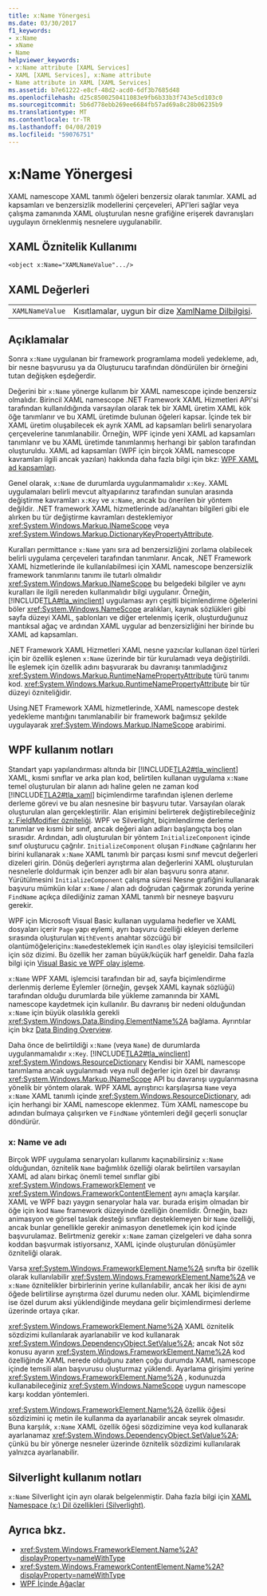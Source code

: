 ```yaml
---
title: x:Name Yönergesi
ms.date: 03/30/2017
f1_keywords:
- x:Name
- xName
- Name
helpviewer_keywords:
- x:Name attribute [XAML Services]
- XAML [XAML Services], x:Name attribute
- Name attribute in XAML [XAML Services]
ms.assetid: b7e61222-e8cf-48d2-acd0-6df3b7685d48
ms.openlocfilehash: d25c8500250411083e9fb6b33b3f743e5cd103c0
ms.sourcegitcommit: 5b6d778ebb269ee6684fb57ad69a8c28b06235b9
ms.translationtype: MT
ms.contentlocale: tr-TR
ms.lasthandoff: 04/08/2019
ms.locfileid: "59076751"
---
```

# <a name="xname-directive"></a>x:Name Yönergesi
XAML namescope XAML tanımlı öğeleri benzersiz olarak tanımlar. XAML ad kapsamları ve benzersizlik modellerini çerçeveleri, API'leri sağlar veya çalışma zamanında XAML oluşturulan nesne grafiğine erişerek davranışları uygulayın örneklenmiş nesnelere uygulanabilir.  
  
## <a name="xaml-attribute-usage"></a>XAML Öznitelik Kullanımı  
  
```xaml  
<object x:Name="XAMLNameValue".../>  
```  
  
## <a name="xaml-values"></a>XAML Değerleri  
  
|||  
|-|-|  
|`XAMLNameValue`|Kısıtlamalar, uygun bir dize [XamlName Dilbilgisi](xamlname-grammar.md).|  
  
## <a name="remarks"></a>Açıklamalar  
 Sonra `x:Name` uygulanan bir framework programlama modeli yedekleme, adı, bir nesne başvurusu ya da Oluşturucu tarafından döndürülen bir örneğini tutan değişken eşdeğerdir.  
  
 Değerini bir `x:Name` yönerge kullanım bir XAML namescope içinde benzersiz olmalıdır. Birincil XAML namescope .NET Framework XAML Hizmetleri API'si tarafından kullanıldığında varsayılan olarak tek bir XAML üretim XAML kök öğe tanımlanır ve bu XAML üretimde bulunan öğeleri kapsar. İçinde tek bir XAML üretim oluşabilecek ek ayrık XAML ad kapsamları belirli senaryolara çerçevelerine tanımlanabilir. Örneğin, WPF içinde yeni XAML ad kapsamları tanımlanır ve bu XAML üretimde tanımlanmış herhangi bir şablon tarafından oluşturuldu. XAML ad kapsamları (WPF için birçok XAML namescope kavramları ilgili ancak yazılan) hakkında daha fazla bilgi için bkz: [WPF XAML ad kapsamları](../wpf/advanced/wpf-xaml-namescopes.md).  
  
 Genel olarak, `x:Name` de durumlarda uygulanmamalıdır `x:Key`. XAML uygulamaları belirli mevcut altyapılarınız tarafından sunulan arasında değiştirme kavramları `x:Key` ve `x:Name`, ancak bu önerilen bir yöntem değildir. .NET framework XAML hizmetlerinde ad/anahtarı bilgileri gibi ele alırken bu tür değiştirme kavramları desteklemiyor <xref:System.Windows.Markup.INameScope> veya <xref:System.Windows.Markup.DictionaryKeyPropertyAttribute>.  
  
 Kuralları permittance `x:Name` yanı sıra ad benzersizliğini zorlama olabilecek belirli uygulama çerçeveleri tarafından tanımlanır. Ancak, .NET Framework XAML hizmetlerinde ile kullanılabilmesi için XAML namescope benzersizlik framework tanımlarını tanımı ile tutarlı olmalıdır <xref:System.Windows.Markup.INameScope> bu belgedeki bilgiler ve aynı kuralları ile ilgili nereden kullanmalıdır bilgi uygulanır. Örneğin, [!INCLUDE[TLA#tla_winclient](../../../includes/tlasharptla-winclient-md.md)] uygulaması ayrı çeşitli biçimlendirme öğelerini böler <xref:System.Windows.NameScope> aralıkları, kaynak sözlükleri gibi sayfa düzeyi XAML, şablonları ve diğer ertelenmiş içerik, oluşturduğunuz mantıksal ağaç ve ardından XAML uygular ad benzersizliğini her birinde bu XAML ad kapsamları.  
  
 .NET Framework XAML Hizmetleri XAML nesne yazıcılar kullanan özel türleri için bir özellik eşlenen `x:Name` üzerinde bir tür kurulamadı veya değiştirildi. İle eşlemek için özellik adını başvurarak bu davranışı tanımladığınız <xref:System.Windows.Markup.RuntimeNamePropertyAttribute> türü tanımı kod.  <xref:System.Windows.Markup.RuntimeNamePropertyAttribute> bir tür düzeyi özniteliğidir.  
  
 Using.NET Framework XAML hizmetlerinde, XAML namescope destek yedekleme mantığını tanımlanabilir bir framework bağımsız şekilde uygulayarak <xref:System.Windows.Markup.INameScope> arabirimi.  
  
## <a name="wpf-usage-notes"></a>WPF kullanım notları  
 Standart yapı yapılandırması altında bir [!INCLUDE[TLA2#tla_winclient](../../../includes/tla2sharptla-winclient-md.md)] XAML, kısmi sınıflar ve arka plan kod, belirtilen kullanan uygulama `x:Name` temel oluşturulan bir alanın adı haline gelen ne zaman kod [!INCLUDE[TLA2#tla_xaml](../../../includes/tla2sharptla-xaml-md.md)] biçimlendirme tarafından işlenen derleme derleme görevi ve bu alan nesnesine bir başvuru tutar. Varsayılan olarak oluşturulan alan gerçekleştirilir. Alan erişimini belirterek değiştirebileceğiniz [x: FieldModifier özniteliği](x-fieldmodifier-directive.md). WPF ve Silverlight, biçimlendirme derleme tanımlar ve kısmi bir sınıf, ancak değeri alan adları başlangıçta boş olan sırasıdır. Ardından, adlı oluşturulan bir yöntem `InitializeComponent` içinde sınıf oluşturucu çağrılır. `InitializeComponent` oluşan `FindName` çağrılarını her birini kullanarak `x:Name` XAML tanımlı bir parçası kısmi sınıf mevcut değerleri dizeleri girin. Dönüş değerleri ayrıştırma alan değerlerini XAML oluşturulan nesnelerle doldurmak için benzer adlı bir alan başvuru sonra atanır. Yürütülmesini `InitializeComponent` çalışma süresi Nesne grafiğini kullanarak başvuru mümkün kılar `x:Name` / alan adı doğrudan çağırmak zorunda yerine `FindName` açıkça dilediğiniz zaman XAML tanımlı bir nesneye başvuru gerekir.  
  
 WPF için Microsoft Visual Basic kullanan uygulama hedefler ve XAML dosyaları içerir `Page` yapı eylemi, ayrı başvuru özelliği ekleyen derleme sırasında oluşturulan `WithEvents` anahtar sözcüğü bir olantümöğeleriçin`x:Name`desteklemek için `Handles` olay işleyicisi temsilcileri için söz dizimi. Bu özellik her zaman büyük/küçük harf geneldir. Daha fazla bilgi için [Visual Basic ve WPF olay işleme](../wpf/advanced/visual-basic-and-wpf-event-handling.md).  
  
 `x:Name` WPF XAML işlemcisi tarafından bir ad, sayfa biçimlendirme derlenmiş derleme Eylemler (örneğin, gevşek XAML kaynak sözlüğü) tarafından olduğu durumlarda bile yükleme zamanında bir XAML namescope kaydetmek için kullanılır. Bu davranış bir nedeni olduğundan `x:Name` için büyük olasılıkla gerekli <xref:System.Windows.Data.Binding.ElementName%2A> bağlama. Ayrıntılar için bkz [Data Binding Overview](../wpf/data/data-binding-overview.md).  
  
 Daha önce de belirtildiği `x:Name` (veya `Name`) de durumlarda uygulanmamalıdır `x:Key`. [!INCLUDE[TLA2#tla_winclient](../../../includes/tla2sharptla-winclient-md.md)] <xref:System.Windows.ResourceDictionary> Kendisi bir XAML namescope tanımlama ancak uygulanmadı veya null değerler için özel bir davranışı <xref:System.Windows.Markup.INameScope> API bu davranışı uygulanmasına yönelik bir yöntem olarak. WPF XAML ayrıştırıcı karşılaşırsa `Name` veya `x:Name` XAML tanımlı içinde <xref:System.Windows.ResourceDictionary>, adı için herhangi bir XAML namescope eklenmez. Tüm XAML namescope bu adından bulmaya çalışırken ve `FindName` yöntemleri değil geçerli sonuçlar döndürür.  
  
### <a name="xname-and-name"></a>x: Name ve adı  
 Birçok WPF uygulama senaryoları kullanımı kaçınabilirsiniz `x:Name` olduğundan, öznitelik `Name` bağımlılık özelliği olarak belirtilen varsayılan XAML ad alanı birkaç önemli temel sınıflar gibi <xref:System.Windows.FrameworkElement> ve <xref:System.Windows.FrameworkContentElement> aynı amaçla karşılar. XAML ve WPF bazı yaygın senaryolar hala var. burada erişim olmadan bir öğe için kod `Name` framework düzeyinde özelliğin önemlidir. Örneğin, bazı animasyon ve görsel taslak desteği sınıfları desteklemeyen bir `Name` özelliği, ancak bunlar genellikle gerekir animasyon denetlemek için kod içinde başvurulamaz. Belirtmeniz gerekir `x:Name` zaman çizelgeleri ve daha sonra koddan başvurmak istiyorsanız, XAML içinde oluşturulan dönüşümler özniteliği olarak.  
  
 Varsa <xref:System.Windows.FrameworkElement.Name%2A> sınıfta bir özellik olarak kullanılabilir <xref:System.Windows.FrameworkElement.Name%2A> ve `x:Name` öznitelikler birbirlerinin yerine kullanılabilir, ancak her ikisi de aynı öğede belirtilirse ayrıştırma özel durumu neden olur. XAML biçimlendirme ise özel durum aksi yüklendiğinde meydana gelir biçimlendirmesi derleme üzerinde ortaya çıkar.  
  
 <xref:System.Windows.FrameworkElement.Name%2A> XAML öznitelik sözdizimi kullanılarak ayarlanabilir ve kod kullanarak <xref:System.Windows.DependencyObject.SetValue%2A>; ancak Not söz konusu ayarın <xref:System.Windows.FrameworkElement.Name%2A> kod özelliğinde XAML nerede olduğunu zaten çoğu durumda XAML namescope içinde temsili alan başvurusu oluşturmaz yüklendi. Ayarlama girişimi yerine <xref:System.Windows.FrameworkElement.Name%2A> , kodunuzda kullanabileceğiniz <xref:System.Windows.NameScope> uygun namescope karşı koddan yöntemleri.  
  
 <xref:System.Windows.FrameworkElement.Name%2A> özellik öğesi sözdizimini iç metin ile kullanma da ayarlanabilir ancak seyrek olmasıdır. Buna karşılık, `x:Name` XAML özellik öğesi sözdizimine veya kod kullanarak ayarlanamaz <xref:System.Windows.DependencyObject.SetValue%2A>; çünkü bu bir yönerge nesneler üzerinde öznitelik sözdizimi kullanılarak yalnızca ayarlanabilir.  
  
## <a name="silverlight-usage-notes"></a>Silverlight kullanım notları  
 `x:Name` Silverlight için ayrı olarak belgelenmiştir. Daha fazla bilgi için [XAML Namespace (x:) Dil özellikleri (Silverlight)](https://go.microsoft.com/fwlink/?LinkId=199081).  
  
## <a name="see-also"></a>Ayrıca bkz.

- <xref:System.Windows.FrameworkElement.Name%2A?displayProperty=nameWithType>
- <xref:System.Windows.FrameworkContentElement.Name%2A?displayProperty=nameWithType>
- [WPF İçinde Ağaçlar](../wpf/advanced/trees-in-wpf.md)
